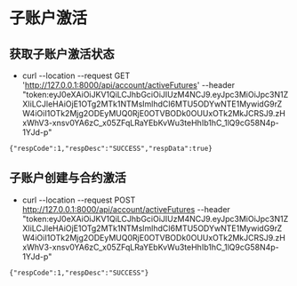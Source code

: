 # 子账户激活

## 获取子账户激活状态 
* curl --location --request GET 'http://127.0.0.1:8000/api/account/activeFutures' --header "token:eyJ0eXAiOiJKV1QiLCJhbGciOiJIUzM4NCJ9.eyJpc3MiOiJpc3N1ZXIiLCJleHAiOjE1OTg2MTk1NTMsImlhdCI6MTU5ODYwNTE1MywidG9rZW4iOiI1OTk2Mjg2ODEyMUQ0RjE0OTVBODk0OUUxOTk2MkJCRSJ9.zHxWhV3-xnsv0YA6zC_x05ZFqLRaYEbKvWu3teHhIb1hC_1lQ9cG58N4p-1YJd-p"
```
{"respCode":1,"respDesc":"SUCCESS","respData":true}
```


## 子账户创建与合约激活
* curl --location --request POST http://127.0.0.1:8000/api/account/activeFutures --header "token:eyJ0eXAiOiJKV1QiLCJhbGciOiJIUzM4NCJ9.eyJpc3MiOiJpc3N1ZXIiLCJleHAiOjE1OTg2MTk1NTMsImlhdCI6MTU5ODYwNTE1MywidG9rZW4iOiI1OTk2Mjg2ODEyMUQ0RjE0OTVBODk0OUUxOTk2MkJCRSJ9.zHxWhV3-xnsv0YA6zC_x05ZFqLRaYEbKvWu3teHhIb1hC_1lQ9cG58N4p-1YJd-p"
```
{"respCode":1,"respDesc":"SUCCESS"}
```
